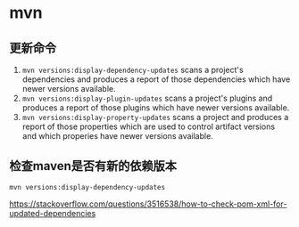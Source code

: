 # mvn

## 更新命令
1. `mvn versions:display-dependency-updates` scans a project's dependencies and produces a report of those dependencies which have newer versions available.
2. `mvn versions:display-plugin-updates` scans a project's plugins and produces a report of those plugins which have newer versions available.
3. `mvn versions:display-property-updates` scans a project and produces a report of those properties which are used to control artifact versions and which properies have newer versions available.

## 检查maven是否有新的依赖版本
```shell
mvn versions:display-dependency-updates
```

https://stackoverflow.com/questions/3516538/how-to-check-pom-xml-for-updated-dependencies